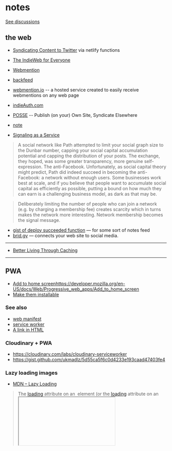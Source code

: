# notes

[See discussions](https://github.com/nichoth/notes/discussions)

## the web

* [Syndicating Content to Twitter](https://mxb.dev/blog/syndicating-content-to-twitter-with-netlify-functions/) via netlify functions
* [The IndieWeb for Everyone](https://mxb.dev/blog/the-indieweb-for-everyone/)
* [Webmention](https://indieweb.org/Webmention)
* [backfeed](https://indieweb.org/backfeed)
* [webmention.io](https://webmention.io/) -- a hosted service created to easily receive webmentions on any web page
* [indieAuth.com](https://indieauth.com/)
* [POSSE](https://indieweb.org/POSSE) -- Publish (on your) Own Site, Syndicate Elsewhere
* [note](https://indieweb.org/note)

* [Signaling as a Service](https://julian.digital/2020/03/28/signaling-as-a-service/)

> A social network like Path attempted to limit your social graph size to the Dunbar number, capping your social capital accumulation potential and capping the distribution of your posts. The exchange, they hoped, was some greater transparency, more genuine self-expression. The anti-Facebook. Unfortunately, as social capital theory might predict, Path did indeed succeed in becoming the anti-Facebook: a network without enough users. Some businesses work best at scale, and if you believe that people want to accumulate social capital as efficiently as possible, putting a bound on how much they can earn is a challenging business model, as dark as that may be.

> Deliberately limiting the number of people who can join a network (e.g. by charging a membership fee) creates scarcity which in turns makes the network more interesting. Network membership becomes the signal message.

* [gist of deploy succeeded function](https://gist.github.com/maxboeck/77c3c8e244f190147cca2f7383d5f183) — for some sort of notes feed
* [brid.gy](https://brid.gy/) — connects your web site to social media.

-------

* [Better Living Through Caching](https://www.netlify.com/blog/2017/02/23/better-living-through-caching/)

-------

## PWA
* [Add to home screen]()https://developer.mozilla.org/en-US/docs/Web/Progressive_web_apps/Add_to_home_screen
* [Make them installable](https://developer.mozilla.org/en-US/docs/Web/Progressive_web_apps/Installable_PWAs)

### See also
* [web manifest](https://developer.mozilla.org/en-US/docs/Web/Progressive_web_apps/Add_to_home_screen#manifest)
* [service worker](https://developer.mozilla.org/en-US/docs/Web/API/Service_Worker_API)
* [A link in HTML](https://developer.mozilla.org/en-US/docs/Web/Progressive_web_apps/Add_to_home_screen#link_the_html_to_the_manifest)

### Cloudinary + PWA
* https://cloudinary.com/labs/cloudinary-serviceworker
* https://gist.github.com/ukmadlz/5d55ca5f6c0d4233e193caad47403fe4

### Lazy loading images
* [MDN – Lazy Loading](https://developer.mozilla.org/en-US/docs/Web/Performance/Lazy_loading#loading_attribute)

> The [loading](https://developer.mozilla.org/en-US/docs/Web/HTML/Element/img#loading) attribute on an [<img>](https://developer.mozilla.org/en-US/docs/Web/HTML/Element/img) element (or the [loading](https://developer.mozilla.org/en-US/docs/Web/HTML/Element/iframe#loading) attribute on an [<iframe>](https://developer.mozilla.org/en-US/docs/Web/HTML/Element/iframe)) can be used to instruct the browser to defer loading of images/iframes that are off-screen until the user scrolls near them.

```html
<img src="image.jpg" alt="..." loading="lazy" />
```

* [web.dev](https://web.dev/browser-level-image-lazy-loading/)

> If you want to increase the fetch priority of an important image (for example the LCP image), then [Fetch Priority](https://web.dev/fetch-priority/) should be used with fetchpriority="high".

> Note that an image with loading="lazy" and fetchpriority="high" will still be delayed while it is off-screen, and then fetched with a high priority when it is nearly within the viewport. It would likely be fetched with a high priority in this case anyway, so this combination should not really be needed nor used.

-------

## frontend
* [pwa article](https://medium.com/google-developers/instant-loading-web-apps-with-an-application-shell-architecture-7c0c2f10c73#.51gp3l2z0)
* [islands architecture](https://jasonformat.com/islands-architecture/)
* [fresh](https://fresh.deno.dev/) — the framework for deno
* [Things you forgot (or never knew) because of React](https://joshcollinsworth.com/blog/antiquated-react)

### signals
* [mastodon.social/@developit — Persisted Signals](https://mastodon.social/@developit/110911126736335349)
  - [persisted signal gist](https://gist.github.com/developit/baa45015a607877a9a9e2697fb32ab8b)

* [signal-utils gist](https://gist.github.com/developit/a72311c247756f24da5b22d19c9dad48)

### dialog element
* [Dialog :: Stuff browsers give for free](https://www.youtube.com/watch?v=y8HjQETqrOM&ab_channel=DaveCross)
A nice video explanation of `dialog` element.

* Hidde's Blog — [Dialogs and popovers seem similar. How are they different?](https://hidde.blog/dialog-modal-popover-differences/)
> In addition to the [<dialog> element](https://html.spec.whatwg.org/dev/interactive-elements.html#the-dialog-element), HTML now has a [popover attribute](https://html.spec.whatwg.org/dev/popover.html#the-popover-attribute). This post goes into the differences between dialogs, popovers, overlays and disclosure widgets. We'll also look at what it means when an element is modal. All somewhat related concepts

-------

## p2p

* [Holepunching finally explained](https://youtu.be/nuK_PqvTQxo?t=2010)
* [LoFi discord -- talk about p2p](https://discord.com/channels/929781625473073245/1087795275365625917/1123653729867006134)
* [the pushpin paper](https://www.inkandswitch.com/pushpin/#nat-traversal) -- NAT traversal
* [Mathias Buus / Hypercore protocol & Holepunch](https://www.youtube.com/watch?v=nuK_PqvTQxo&t=2010s&ab_channel=WizardAmigos)
* [discord discussion of](https://discord.com/channels/776925030549291059/795521196677922876/1123661229894946816) a video — [Mathias Buus / Hypercore protocol & Holepunch](https://youtu.be/nuK_PqvTQxo?t=2260)
* [p2panda](https://p2panda.org/)

-------

## offline

* [Local-first software -- Peter Van Hardenberg](https://www.youtube.com/watch?v=KrPsyr8Ig6M)
* [The offline cookbook](https://jakearchibald.com/2014/offline-cookbook/)
* [The disintermediated web - Substack](https://www.youtube.com/watch?v=6jcQoSraHcw&list=PL0CdgOSSGlBYnHAl_DZoy9BWvdVQjNKE2&index=4&ab_channel=NearForm)
* [Instant Loading: Building offline-first Progressive Web Apps - Google I/O 2016](https://www.youtube.com/watch?v=cmGr0RszHc8&ab_channel=GoogleChromeDevelopers)

### tools
* [Electric SQL](https://electric-sql.com/) — Build reactive, realtime, local-first apps directly on Postgres.
* [PartyKit, meet TinyBase](https://blog.partykit.io/posts/partykit-meet-tinybase)

> [TinyBase](https://tinybase.org/), a reactive data store for local-first apps. It lets you store structured data and application state in memory, and provides a reactive UI so that you can build fast web experiences that work both online and offline.

> This integration allows you to enjoy the benefits of both a “local-first” architecture and a “sharing-first” platform. 

[see demo](https://beta.tinybase.org/demos/todo-app/todo-app-v6-collaboration/)

* [starter repo](https://github.com/tinyplex/tinybase-ts-react-partykit)
* [partykit](https://www.partykit.io/)

> PartyKit simplifies developing multiplayer applications. 

> PartyKit will handle operational complexity and real-time infrastructure scaling.

> Each PartyKit server (also known as a Party), is backed by a Cloudflare [Durable Object](https://docs.partykit.io/glossary/#durable-object).

> you can also connect to a Party using standard WebSockets, enabling real-time push between client and the party instance (also known as “room”)

> Parties are so lightweight that we can spin them up with practically zero start-up time. In this regard, they are similar to a serverless function.

[partykit — Persisting state into storage](https://docs.partykit.io/guides/persisting-state-into-storage#keeping-data-between-server-restarts)

> Persisting data to disk is optional as PartyKit servers also allow you to keep in-memory state. It is, however, necessary, when you want the stored data to persist between server restarts.

> Server restarts happen when:

> * You re-deploy the party using partykit deploy.
> * Having opted into [Hibernation](https://docs.partykit.io/guides/scaling-partykit-servers-with-hibernation/), the server is currently not processing messages.
> * There’s an unexpected error in the PartyKit runtime (for example, a hardware fault).
> * The server reaches its maximum lifetime.

-------

## analytics
* [plausible](https://plausible.io/) -- Easy to use and privacy-friendly Google Analytics alternative

## CSP

https://www.netlify.com/blog/general-availability-content-security-policy-csp-nonce-integration/


> When we refer to a CSP, we are talking about a website’s `Content-Security-Policy` response header. The header’s value is a string of text, a semicolon-separated list of directives (like `script-src`, `image-src`, `connect-src`, etc) and their source lists, a list of domains (or content hashes) separated by spaces.

